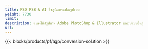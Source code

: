 ```yaml
---
title: PSD PSB & AI โซลูชันการแปลงรูปแบบ
weight: 7730
limit: 
description: แปลงไฟล์รูปภาพ Adobe PhotoShop & Illustrator และรูปแบบอื่นๆ
url: 
---
```


{{< blocks/products/pf/agp/conversion-solution >}} 

